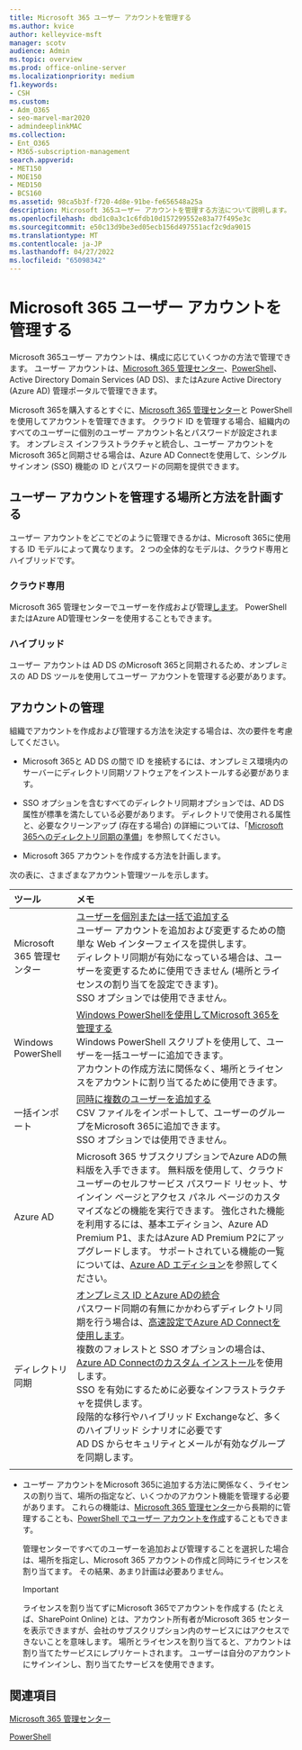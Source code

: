 ```yaml
---
title: Microsoft 365 ユーザー アカウントを管理する
ms.author: kvice
author: kelleyvice-msft
manager: scotv
audience: Admin
ms.topic: overview
ms.prod: office-online-server
ms.localizationpriority: medium
f1.keywords:
- CSH
ms.custom:
- Adm_O365
- seo-marvel-mar2020
- admindeeplinkMAC
ms.collection:
- Ent_O365
- M365-subscription-management
search.appverid:
- MET150
- MOE150
- MED150
- BCS160
ms.assetid: 98ca5b3f-f720-4d8e-91be-fe656548a25a
description: Microsoft 365ユーザー アカウントを管理する方法について説明します。
ms.openlocfilehash: dbd1c0a3c1c6fdb10d157299552e83a77f495e3c
ms.sourcegitcommit: e50c13d9be3ed05ecb156d497551acf2c9da9015
ms.translationtype: MT
ms.contentlocale: ja-JP
ms.lasthandoff: 04/27/2022
ms.locfileid: "65098342"
---
```

# <a name="manage-microsoft-365-user-accounts"></a>Microsoft 365 ユーザー アカウントを管理する

Microsoft 365ユーザー アカウントは、構成に応じていくつかの方法で管理できます。 ユーザー アカウントは、[Microsoft 365 管理センター](/admin)、[PowerShell](manage-user-accounts-and-licenses-with-microsoft-365-powershell.md)、Active Directory Domain Services (AD DS)、またはAzure Active Directory (Azure AD) 管理ポータルで管理できます。 

Microsoft 365を購入するとすぐに、<a href="https://go.microsoft.com/fwlink/p/?linkid=2024339" target="_blank">Microsoft 365 管理センター</a>と PowerShell を使用してアカウントを管理できます。 クラウド ID を管理する場合、組織内のすべてのユーザーに個別のユーザー アカウント名とパスワードが設定されます。 オンプレミス インフラストラクチャと統合し、ユーザー アカウントをMicrosoft 365と同期させる場合は、Azure AD Connectを使用して、シングル サインオン (SSO) 機能の ID とパスワードの同期を提供できます。
  
## <a name="plan-for-where-and-how-you-will-manage-your-user-accounts"></a>ユーザー アカウントを管理する場所と方法を計画する

ユーザー アカウントをどこでどのように管理できるかは、Microsoft 365に使用する ID モデルによって異なります。 2 つの全体的なモデルは、クラウド専用とハイブリッドです。
  
### <a name="cloud-only"></a>クラウド専用

Microsoft 365 管理センターでユーザーを作成および管理<a href="https://go.microsoft.com/fwlink/p/?linkid=2024339" target="_blank">します</a>。 PowerShell またはAzure AD管理センターを使用することもできます。 
    
### <a name="hybrid"></a>ハイブリッド

ユーザー アカウントは AD DS のMicrosoft 365と同期されるため、オンプレミスの AD DS ツールを使用してユーザー アカウントを管理する必要があります。 
    
## <a name="managing-accounts"></a>アカウントの管理

組織でアカウントを作成および管理する方法を決定する場合は、次の要件を考慮してください。
  
- Microsoft 365と AD DS の間で ID を接続するには、オンプレミス環境内のサーバーにディレクトリ同期ソフトウェアをインストールする必要があります。
    
- SSO オプションを含むすべてのディレクトリ同期オプションでは、AD DS 属性が標準を満たしている必要があります。 ディレクトリで使用される属性と、必要なクリーンアップ (存在する場合) の詳細については、「[Microsoft 365へのディレクトリ同期の準備](prepare-for-directory-synchronization.md)」を参照してください。 
    
- Microsoft 365 アカウントを作成する方法を計画します。
    
次の表に、さまざまなアカウント管理ツールを示します。
    
|ツール|メモ|
|:-----|:-----|
|Microsoft 365 管理センター  <br/> |[ユーザーを個別または一括で追加する](../admin/add-users/add-users.md) <br/>  ユーザー アカウントを追加および変更するための簡単な Web インターフェイスを提供します。  <br/>  ディレクトリ同期が有効になっている場合は、ユーザーを変更するために使用できません (場所とライセンスの割り当てを設定できます)。  <br/>  SSO オプションでは使用できません。  <br/> |
|Windows PowerShell  <br/> |[Windows PowerShellを使用してMicrosoft 365を管理する](./manage-microsoft-365-with-microsoft-365-powershell.md) <br/>  Windows PowerShell スクリプトを使用して、ユーザーを一括ユーザーに追加できます。  <br/>  アカウントの作成方法に関係なく、場所とライセンスをアカウントに割り当てるために使用できます。  <br/> |
|一括インポート  <br/> |[同時に複数のユーザーを追加する](add-several-users-at-the-same-time.md) <br/>  CSV ファイルをインポートして、ユーザーのグループをMicrosoft 365に追加できます。  <br/>  SSO オプションでは使用できません。  <br/> |
|Azure AD  <br/> |Microsoft 365 サブスクリプションでAzure ADの無料版を入手できます。 無料版を使用して、クラウド ユーザーのセルフサービス パスワード リセット、サインイン ページとアクセス パネル ページのカスタマイズなどの機能を実行できます。 強化された機能を利用するには、基本エディション、Azure AD Premium P1、またはAzure AD Premium P2にアップグレードします。 サポートされている機能の一覧については、[Azure AD エディション](/azure/active-directory/fundamentals/active-directory-whatis)を参照してください。  <br/> |
|ディレクトリ同期  <br/> |[オンプレミス ID とAzure ADの統合](/azure/active-directory/hybrid/whatis-hybrid-identity) <br/>  パスワード同期の有無にかかわらずディレクトリ同期を行う場合は、[高速設定でAzure AD Connectを使用します](/azure/active-directory/hybrid/how-to-connect-install-express)。  <br/>  複数のフォレストと SSO オプションの場合は、[Azure AD Connectのカスタム インストール](/azure/active-directory/hybrid/how-to-connect-install-custom)を使用します。  <br/>  SSO を有効にするために必要なインフラストラクチャを提供します。  <br/>  段階的な移行やハイブリッド Exchangeなど、多くのハイブリッド シナリオに必要です  <br/>  AD DS からセキュリティとメールが有効なグループを同期します。  <br/> |
|||
   
- ユーザー アカウントをMicrosoft 365に追加する方法に関係なく、ライセンスの割り当て、場所の指定など、いくつかのアカウント機能を管理する必要があります。 これらの機能は、<a href="https://go.microsoft.com/fwlink/p/?linkid=2024339" target="_blank">Microsoft 365 管理センター</a>から長期的に管理することも、[PowerShell でユーザー アカウントを作成](./create-user-accounts-with-microsoft-365-powershell.md)することもできます。
    
    管理センターですべてのユーザーを追加および管理することを選択した場合は、場所を指定し、Microsoft 365 アカウントの作成と同時にライセンスを割り当てます。 その結果、あまり計画は必要ありません。
    
    > [!IMPORTANT]
    > ライセンスを割り当てずにMicrosoft 365でアカウントを作成する (たとえば、SharePoint Online) とは、アカウント所有者がMicrosoft 365 センターを表示できますが、会社のサブスクリプション内のサービスにはアクセスできないことを意味します。 場所とライセンスを割り当てると、アカウントは割り当てたサービスにレプリケートされます。 ユーザーは自分のアカウントにサインインし、割り当てたサービスを使用できます。 
  
## <a name="see-also"></a>関連項目

[Microsoft 365 管理センター](/admin)

[PowerShell](manage-user-accounts-and-licenses-with-microsoft-365-powershell.md)
